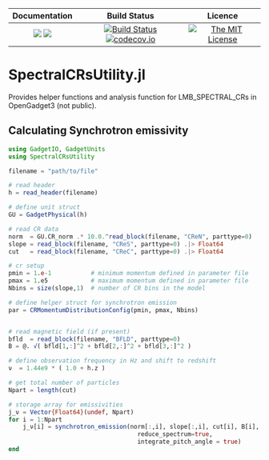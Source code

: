 | **Documentation**                                                 | **Build Status**                                                                                | **Licence**                                                                                |
|:-----------------------------------------------------------------:|:-----------------------------------------------------------------------------------------------:| :-----------------------------------------------------------------------------------------------:|
[![](https://img.shields.io/badge/docs-stable-blue.svg)](https://LudwigBoess.github.io/SpectralCRsUtility.jl/stable) [![](https://img.shields.io/badge/docs-dev-blue.svg)](https://LudwigBoess.github.io/SpectralCRsUtility.jl/dev) | [![Build Status](https://github.com/LudwigBoess/SpectralCRsUtility.jl/workflows/Run%20CI%20on%20master/badge.svg)](https://travis-ci.org/LudwigBoess/SpectralCRsUtility.jl) [![codecov.io](https://codecov.io/gh/LudwigBoess/SpectralCRsUtility.jl/coverage.svg?branch=master)](https://codecov.io/gh/LudwigBoess/SpectralCRsUtility.jl?branch=master) | [![The MIT License](https://img.shields.io/badge/license-MIT-orange.svg)](LICENSE.md) |

# SpectralCRsUtility.jl

Provides helper functions and analysis function for LMB_SPECTRAL_CRs in OpenGadget3 (not public).

## Calculating Synchrotron emissivity

```julia
using GadgetIO, GadgetUnits
using SpectralCRsUtility

filename = "path/to/file"

# read header
h = read_header(filename)

# define unit struct
GU = GadgetPhysical(h)

# read CR data
norm  = GU.CR_norm .* 10.0.^read_block(filename, "CReN", parttype=0)
slope = read_block(filename, "CReS", parttype=0) .|> Float64
cut   = read_block(filename, "CReC", parttype=0) .|> Float64

# cr setup 
pmin = 1.e-1           # minimum momentum defined in parameter file
pmax = 1.e5            # maximum momentum defined in parameter file
Nbins = size(slope,1)  # number of CR bins in the model

# define helper struct for synchrotron emission
par = CRMomentumDistributionConfig(pmin, pmax, Nbins)


# read magnetic field (if present)
bfld  = read_block(filename, "BFLD", parttype=0)
B = @. √( bfld[1,:]^2 + bfld[2,:]^2 + bfld[3,:]^2 )

# define observation frequency in Hz and shift to redshift
ν  = 1.44e9 * ( 1.0 + h.z )

# get total number of particles
Npart = length(cut)

# storage array for emissivities
j_ν = Vector{Float64}(undef, Npart)
for i = 1:Npart 
    j_ν[i] = synchrotron_emission(norm[:,i], slope[:,i], cut[i], B[i], par, ν0 = ν, 
                                    reduce_spectrum=true,
                                    integrate_pitch_angle = true)
end
```